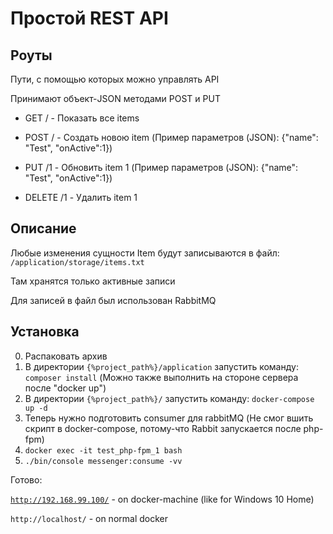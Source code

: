 # Простой REST API

## Роуты ##
Пути, с помощью которых можно управлять API

Принимают объект-JSON методами POST и PUT

- GET / - Показать все items

- POST / - Создать новою item (Пример параметров (JSON): {"name": "Test", "onActive":1})

- PUT /1 - Обновить item 1 (Пример параметров (JSON): {"name": "Test", "onActive":1})

- DELETE /1 - Удалить item 1

## Описание ##

Любые изменения сущности Item будут записываются в файл: <code>/application/storage/items.txt</code>

Там хранятся только активные записи

Для записей в файл был использован RabbitMQ


## Установка ##

0. Распаковать архив
1. В директории <code>{%project_path%}/application</code> запустить команду: <code>composer install</code> (Можно также выполнить на стороне сервера после "docker up")
2. В директории <code>{%project_path%}/</code> запустить команду: <code>docker-compose up -d</code>
4. Теперь нужно подготовить consumer для rabbitMQ (Не смог вшить скрипт в docker-compose, потому-что Rabbit запускается после php-fpm)
5. <code>docker exec -it test_php-fpm_1 bash</code>
6. <code>./bin/console messenger:consume -vv</code>

Готово: 

<code>http://192.168.99.100/</code> - on docker-machine (like for Windows 10 Home)

<code>http://localhost/</code> - on normal docker
